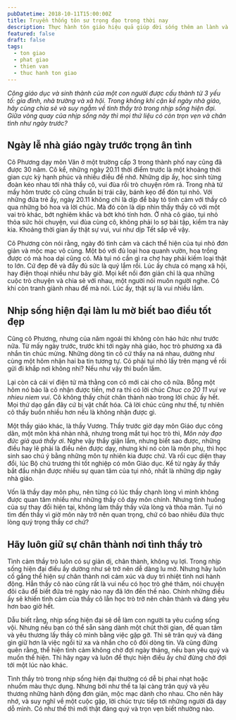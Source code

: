 ```yaml
---
pubDatetime: 2018-10-11T15:00:00Z
title: Truyền thống tôn sư trọng đạo trong thời nay
description: Thực hành tôn giáo hiệu quả giúp đời sống thêm an lành và hạnh phúc, giác ngộ nhiều điều hữu ích để đem lại năng lượng tích cực cho bản thân, và giá trị đẹp cho cộng đồng.
featured: false
draft: false
tags:
  - ton giao
  - phat giao
  - thien van
  - thuc hanh ton giao
---
```


_Công giáo dục và sinh thành của một con người được cấu thành từ 3 yếu tố: gia đình, nhà trường và xã hội. Trong không khí cận kề ngày nhà giáo, hãy cùng chia sẻ và suy ngẫm về tình thầy trò trong nhịp sống hiện đại. Giữa vòng quay của nhịp sống này thì mọi thứ liệu có còn trọn vẹn và chân tình như ngày trước?_

## Ngày lễ nhà giáo ngày trước trọng ân tình

Cô Phương dạy môn Văn ở một trường cấp 3 trong thành phố nay cũng đã được 30 năm. Cô kể, những ngày 20.11 thời điểm trước là một khoảng thời gian cực kỳ hạnh phúc và nhiều điều để nhớ. Những dịp ấy, học sinh từng đoàn kéo nhau tới nhà thầy cô, vui đùa rồi trò chuyện rôm rả. Trong nhà từ mấy hôm trước cô cũng chuẩn bị trái cây, bánh kẹo để đón tụi nhỏ. Với những đứa trẻ ấy, ngày 20.11 không chỉ là dịp để bày tỏ tình cảm với thầy cô qua những bó hoa và lời chúc. Mà đó còn là dịp nhìn thấy thầy cô với một vai trò khác, bớt nghiêm khắc và bớt khó tính hơn. Ở nhà cô giáo, tụi nhỏ thỏa sức hỏi chuyện, vui đùa cùng cô, không phải lo sợ bài tập, kiểm tra này kia. Khoảng thời gian ấy thật sự vui, vui như dịp Tết sắp về vậy.

Cô Phương còn nói rằng, ngày đó tình cảm và cách thể hiện của tụi nhỏ đơn giản và mộc mạc vô cùng. Một bó với đủ loại hoa quanh vườn, hoa trồng được có mà hoa dại cũng có. Mà tụi nó cần gì ra chợ hay phải kiếm loại thật to lớn. Cứ đẹp đẽ và đầy đủ sức là quý lắm rồi. Lúc ấy chưa có mạng xã hội, hay điện thoại nhiều như bây giờ. Mọi kết nối đơn giản chỉ là qua những cuộc trò chuyện và chia sẻ với nhau, một người nói muôn người nghe. Có khi còn tranh giành nhau để mà nói. Lúc ấy, thật sự là vui nhiều lắm.

## Nhịp sống hiện đại làm lu mờ biết bao điều tốt đẹp

Cũng cô Phương, nhưng của năm ngoái thì không còn háo hức như trước nữa. Từ mấy ngày trước, trước khi tới ngày nhà giáo, học trò phương xa đã nhắn tin chúc mừng. Những dòng tin cô cứ thấy na ná nhau, dường như cùng một hôm nhận hai ba tin tương tự. Có phải tụi nhỏ lấy trên mạng về rồi gửi đi khắp nơi không nhỉ? Nếu như vậy thì buồn lắm.

Lại còn cả cái ví điện tử mà thằng con cô mới cài cho cô nữa. Bỗng một hôm nó báo là cô nhận được tiền, mở ra thì có lời chúc _Chuc co 20 11 vui ve nhieu niem vui_. Cô không thấy chút chân thành nào trong lời chúc ấy hết. Mọi thứ dạo gần đây cứ bị vật chất hóa. Cả lời chúc cũng như thế, tự nhiên cô thấy buồn nhiều hơn nếu là không nhận được gì.

Một thầy giáo khác, là thầy Vương. Thầy trước giờ dạy môn Giáo dục công dân, một môn khá nhàn nhã, nhưng trong mắt tụi học trò thì, _Môn này đạo đức giả quá thầy ơi_. Nghe vậy thầy giận lắm, nhưng biết sao được, những điều hay lẽ phải là điều nên được dạy, nhưng khi nó còn là môn phụ, thì học sinh sao chú ý bằng những môn tự nhiên kia được chứ. Và rồi cục diện thay đổi, lúc Bộ chủ trương thi tốt nghiệp có môn Giáo dục. Kể từ ngày ấy thầy bắt đầu nhận được nhiều sự quan tâm của tụi nhỏ, nhất là những dịp ngày nhà giáo.

Vốn là thầy dạy môn phụ, nên từng có lúc thầy chạnh lòng vì mình không được quan tâm nhiều như những thầy cô dạy môn chính. Nhưng tình huống của sự thay đổi hiện tại, không làm thầy thấy vừa lòng và thỏa mãn. Tụi nó tìm đến thầy vì giờ môn này trở nên quan trọng, chứ có bao nhiêu đứa thực lòng quý trọng thầy cơ chứ?

## Hãy luôn giữ sự chân thành nơi tình thầy trò

Tình cảm thầy trò luôn có sự giản dị, chân thành, không vụ lợi. Trong nhịp sống hiện đại điều ấy dường như sẽ trở nên dễ dàng lu mờ. Nhưng hãy luôn cố gắng thể hiện sự chân thành nơi cảm xúc và duy trì nhiệt tình nơi hành động. Hẳn thầy cô nào cũng rất là vui nếu có học trò ghé thăm, nói chuyện đôi câu để biết đứa trẻ ngày nào nay đã lớn đến thế nào. Chính những điều ấy sẽ khiến tình cảm của thầy cô lẫn học trò trở nên chân thành và đáng yêu hơn bao giờ hết.

Dẫu biết rằng, nhịp sống hiện đại sẽ dễ làm con người ta yêu cuồng sống vội. Nhưng nếu bạn có thể sẵn sàng dành một chút thời gian, để quan tâm và yêu thương lấy thầy cô mình bằng việc gặp gỡ. Thì sẽ trân quý và đáng gìn giữ hơn là việc ngồi từ xa và nhắn cho cô đôi dòng tin. Và cũng đừng quên rằng, thể hiện tình cảm không chờ đợi ngày tháng, nếu bạn yêu quý và muốn thể hiện. Thì hãy ngay và luôn để thực hiện điều ấy chứ đừng chờ đợi tới một lúc nào khác.

Tình thầy trò trong nhịp sống hiện đại thường có dễ bị phai nhạt hoặc nhuốm màu thực dụng. Nhưng bởi như thế ta lại càng trân quý và yêu thương những hành động đơn giản, mộc mạc dành cho nhau. Cho nên hãy nhớ, và suy nghĩ về một cuộc gặp, lời chúc trực tiếp tới những người đã dạy dỗ mình. Có như thế thì mới thật đáng quý và trọn vẹn biết nhường nào.
